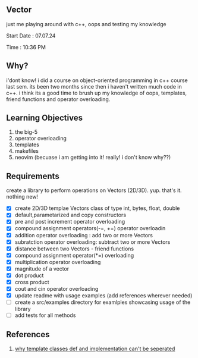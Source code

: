 ## Vector

just me playing around with c++, oops and testing my knowledge

Start Date : 07.07.24

Time : 10:36 PM

## Why?

i'dont know! i did a course on object-oriented programming in c++ course last sem. its been two months since then i haven't written much code in c++. i think its a good time to brush up my knowledge of oops, templates, friend functions and operator overloading.

## Learning Objectives

1. the big-5
2. operator overloading
3. templates
4. makefiles
5. neovim (becuase i am getting into it! really! i don't know why??)

## Requirements

create a library to perform operations on Vectors (2D/3D). yup. that's it. nothing new!

- [x] create 2D/3D templae Vectors class of type int, bytes, float, double
- [x] default,parametarized and copy constructors
- [x] pre and post increment operator overloading
- [x] compound assignment operators(-=, +=) operator overloadin
- [x] addition operator overloading : add two or more Vectors
- [x] subratction operator overloading: subtract two or more Vectors
- [x] distance between two Vectors - friend functions
- [x] compound assignment operator(\*=) overloading
- [x] multiplication operator overloading
- [x] magnitude of a vector
- [x] dot product
- [x] cross product
- [x] cout and cin operator overloading
- [x] update readme with usage examples (add references wherever needed)
- [ ] create a src/examples directory for examlples showcasing usage of the library
- [ ] add tests for all methods

## References

1. [why template classes def and implementation can't be seperated](https://isocpp.org/wiki/faq/templates#templates-defn-vs-decl)
